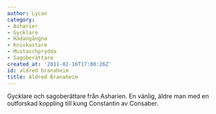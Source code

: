 ```yaml
---
author: Lycan
category:
- Asharier
- Gycklare
- Hädangångna
- Knivkastare
- Mustaschprydda
- Sagoberättare
created_at: '2011-02-16T17:00:26Z'
id: aldred branaheim
title: Aldred Branaheim
---
```

Gycklare och sagoberättare från Asharien. En vänlig, äldre man med en outforskad koppling till kung Constantin av Consaber.